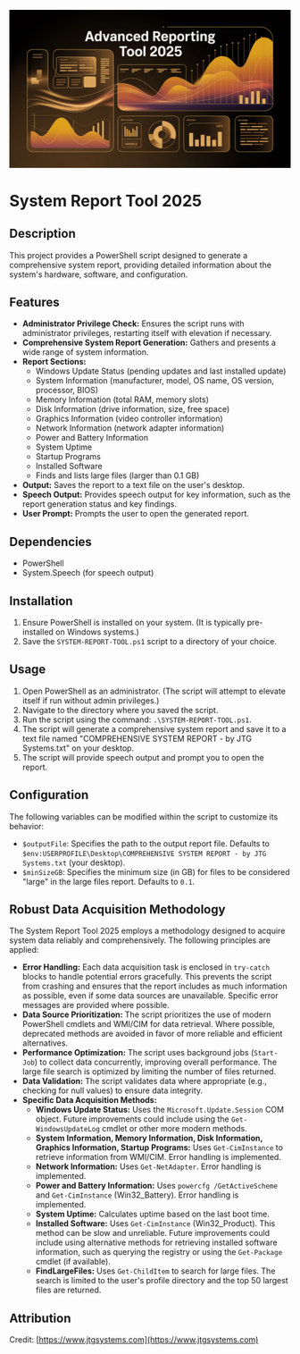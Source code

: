 ![Banner](banner.png)

# System Report Tool 2025

## Description

This project provides a PowerShell script designed to generate a comprehensive
system report, providing detailed information about the system's hardware,
software, and configuration.

## Features

- **Administrator Privilege Check:** Ensures the script runs with administrator
  privileges, restarting itself with elevation if necessary.
- **Comprehensive System Report Generation:** Gathers and presents a wide range
  of system information.
- **Report Sections:**
  - Windows Update Status (pending updates and last installed update)
  - System Information (manufacturer, model, OS name, OS version, processor,
    BIOS)
  - Memory Information (total RAM, memory slots)
  - Disk Information (drive information, size, free space)
  - Graphics Information (video controller information)
  - Network Information (network adapter information)
  - Power and Battery Information
  - System Uptime
  - Startup Programs
  - Installed Software
  - Finds and lists large files (larger than 0.1 GB)
- **Output:** Saves the report to a text file on the user's desktop.
- **Speech Output:** Provides speech output for key information, such as the
  report generation status and key findings.
- **User Prompt:** Prompts the user to open the generated report.

## Dependencies

- PowerShell
- System.Speech (for speech output)

## Installation

1. Ensure PowerShell is installed on your system. (It is typically pre-installed
   on Windows systems.)
2. Save the `SYSTEM-REPORT-TOOL.ps1` script to a directory of your choice.

## Usage

1. Open PowerShell as an administrator. (The script will attempt to elevate
   itself if run without admin privileges.)
2. Navigate to the directory where you saved the script.
3. Run the script using the command: `.\SYSTEM-REPORT-TOOL.ps1`.
4. The script will generate a comprehensive system report and save it to a text
   file named "COMPREHENSIVE SYSTEM REPORT - by JTG Systems.txt" on your
   desktop.
5. The script will provide speech output and prompt you to open the report.

## Configuration

The following variables can be modified within the script to customize its
behavior:

- `$outputFile`: Specifies the path to the output report file. Defaults to
  `$env:USERPROFILE\Desktop\COMPREHENSIVE SYSTEM REPORT - by JTG Systems.txt`
  (your desktop).
- `$minSizeGB`: Specifies the minimum size (in GB) for files to be considered
  "large" in the large files report. Defaults to `0.1`.

## Robust Data Acquisition Methodology

The System Report Tool 2025 employs a methodology designed to acquire system
data reliably and comprehensively. The following principles are applied:

- **Error Handling:** Each data acquisition task is enclosed in `try-catch`
  blocks to handle potential errors gracefully. This prevents the script from
  crashing and ensures that the report includes as much information as possible,
  even if some data sources are unavailable. Specific error messages are
  provided where possible.
- **Data Source Prioritization:** The script prioritizes the use of modern
  PowerShell cmdlets and WMI/CIM for data retrieval. Where possible, deprecated
  methods are avoided in favor of more reliable and efficient alternatives.
- **Performance Optimization:** The script uses background jobs (`Start-Job`) to
  collect data concurrently, improving overall performance. The large file
  search is optimized by limiting the number of files returned.
- **Data Validation:** The script validates data where appropriate (e.g.,
  checking for null values) to ensure data integrity.
- **Specific Data Acquisition Methods:**
  - **Windows Update Status:** Uses the `Microsoft.Update.Session` COM object.
    Future improvements could include using the `Get-WindowsUpdateLog` cmdlet or
    other more modern methods.
  - **System Information, Memory Information, Disk Information, Graphics
    Information, Startup Programs:** Uses `Get-CimInstance` to retrieve
    information from WMI/CIM. Error handling is implemented.
  - **Network Information:** Uses `Get-NetAdapter`. Error handling is
    implemented.
  - **Power and Battery Information:** Uses `powercfg /GetActiveScheme` and
    `Get-CimInstance` (Win32_Battery). Error handling is implemented.
  - **System Uptime:** Calculates uptime based on the last boot time.
  - **Installed Software:** Uses `Get-CimInstance` (Win32_Product). This method
    can be slow and unreliable. Future improvements could include using
    alternative methods for retrieving installed software information, such as
    querying the registry or using the `Get-Package` cmdlet (if available).
  - **FindLargeFiles:** Uses `Get-ChildItem` to search for large files. The
    search is limited to the user's profile directory and the top 50 largest
    files are returned.

## Attribution

Credit: [https://www.jtgsystems.com](https://www.jtgsystems.com)
